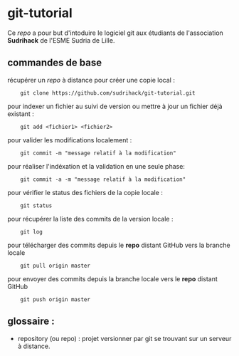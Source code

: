 # git-tutorial

Ce *repo* a pour but d'intoduire le logiciel git aux étudiants de 
l'association **Sudrihack** de l'ESME Sudria de Lille.

## commandes de base

récupérer un *repo* à distance pour créer une copie local :

```
    git clone https://github.com/sudrihack/git-tutorial.git
```
pour indexer un fichier au suivi de version ou mettre à jour 
un fichier déjà existant :
```
    git add <fichier1> <fichier2>
```

pour valider les modifications localement :
```
    git commit -m "message relatif à la modification"
```

pour réaliser l'indéxation et la validation en une seule phase:
```
    git commit -a -m "message relatif à la modification"
```

pour vérifier le status des fichiers de la copie locale :
```
    git status
```

pour récupérer la liste des commits de la version locale :
```
    git log
```

pour télécharger des commits depuis le **repo** distant GitHub vers la branche locale
```
    git pull origin master
```
pour envoyer des commits depuis la branche locale vers le **repo** distant GitHub
```
    git push origin master
```
## glossaire :

* repository (ou repo) : projet versionner par git se trouvant sur un 
                         serveur à distance. 
